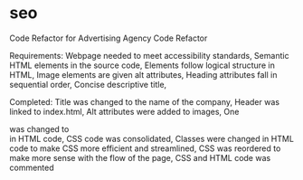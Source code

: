 # seo
Code Refactor for Advertising Agency
Code Refactor

Requirements:
Webpage needed to meet accessibility standards,
Semantic HTML elements in the source code,
Elements follow logical structure in HTML,
Image elements are given alt attributes,
Heading attributes fall in sequential order,
Concise descriptive title,

Completed:
Title was changed to the name of the company,
Header was linked to index.html,
Alt attributes were added to images,
One <div> was changed to <aside> in HTML code,
CSS code was consolidated,
Classes were changed in HTML code to make CSS more efficient and streamlined,
CSS was reordered to make more sense with the flow of the page,
CSS and HTML code was commented  
